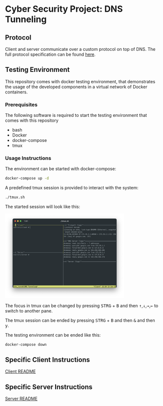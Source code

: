 # Cyber Security Project: DNS Tunneling


## Protocol

Client and server communicate over a custom protocol on top of DNS.
The full protocol specification can be found [here](doc/protocol.md).

## Testing Environment

This repository comes with docker testing environment, that demonstrates the usage of the developed components in a
virtual network of Docker containers.

### Prerequisites

The following software is required to start the testing environment that comes with this repository

- bash
- Docker
- docker-compose
- tmux

### Usage Instructions

The environment can be started with docker-compose:

```sh
docker-compose up -d
```

A predefined tmux session is provided to interact with the system:

```sh
./tmux.sh
```

The started session will look like this:

<img src="doc/img/tmux_demo.png" width=390>

The focus in tmux can be changed by pressing <kbd>STRG</kbd> + <kbd>B</kbd> 
and then <kbd>↑</kbd>,<kbd>↓</kbd>,<kbd>→</kbd>,<kbd>←</kbd> to switch to another pane.

The tmux session can be ended by pressing <kbd>STRG</kbd> + <kbd>B</kbd> 
and then <kbd>&</kbd> and then <kbd>y</kbd>.

The testing environment can be ended like this:
```sh
docker-compose down
```

## Specific Client Instructions
[Client README](./client/README.md)

## Specific Server Instructions
[Server README](./server/README.md)